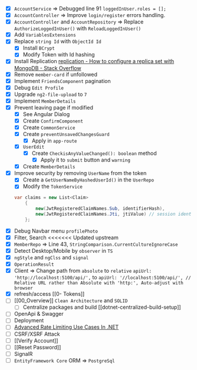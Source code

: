 - [x] `AccountService` => Debugged line 91 `loggedInUser.roles = [];` 
- [x] `AccountController` => Improve `login/register` errors handling.
- [x] `AccountController` and `AccountRepository` => Replace `AuthorizeLoggedInUser()` with `ReloadLoggedInUser()`
- [x] Add `VariablesExtensions`
- [x] Replace `string Id` with `ObjectId Id`
	- [x] Install `BCrypt`
	- [x] Modify Token with Id hashing
- [x] Install Replication
	[replication - How to configure a replica set with MongoDB - Stack Overflow](https://stackoverflow.com/a/77932054/3944285)
- [x] Remove `member-card` if unfollowed
- [x] Implement `FriendsComponent` pagination
- [x] Debug `Edit Profile` 
- [x] Upgrade `ng2-file-upload` to `7`
- [x] Implement `MemberDetails`
- [x] Prevent leaving page if modified
	- [x] See Angular Dialog
	- [x] Create `ConfirmComponent`
	- [x] Create `CommonService`
	- [x] Create `preventUnsavedChangesGuard`
		- [x] Apply in `app-route`
	- [x] `UserEdit` 
		- [x] Create `CheckisAnyValueChanged(): boolean` method
			- [x] Apply it to `submit` button and `warning`
	- [x] Create `MemberDetails`
- [x] Improve security by removing `UserName` from the token
	- [x] Create a `GetUserNameByHashedUserId()` in the `UserRepo`
	- [x] Modify the `TokenService`
	```C#
	var claims = new List<Claim>
		{
			new(JwtRegisteredClaimNames.Sub, identifierHash),
			new(JwtRegisteredClaimNames.Jti, jtiValue) // session identifier or token ID, // TODO: store in db/cache to prevent multiple login sessions with one token. If already exists, reject new login.
		};
	```
- [x] Debug Navbar menu `profilePhoto`
- [x] Filter, Search
<<<<<<< Updated upstream
- [x] `MemberRepo` => Line 43, `StringComparison.CurrentCultureIgnoreCase`
- [x] Detect Desktop/Mobile by `observer` in `TS`
- [x] `ngStyle` and `ngClss` and `signal`
- [x] `OperationResult`
- [x] Client => Change path from `absolute` to `relative`
	`apiUrl: 'http://localhost:5100/api/',` 
	to 
	`apiUrl: '//localhost:5100/api/', // Relative URL rather than Absolute with 'http:', Auto-adjust with browser`
- [x] refresh/access [[0- Tokens]]
- [ ] [[00_Overview]] `Clean Architecture` and `SOLID`
	- [ ] Centralize packages and build [[dotnet-centralized-build-setup]]
- [ ] OpenApi & Swagger
- [ ] Deployment
- [ ] [Advanced Rate Limiting Use Cases In .NET](https://www.milanjovanovic.tech/blog/advanced-rate-limiting-use-cases-in-dotnet)
- [ ] CSRF/XSRF Attack
- [ ] [[Verify Account]]
- [ ] [[Reset Password]]
- [ ] SignalR
- [ ] `EntityFramework Core` ORM => `PostgreSql`
